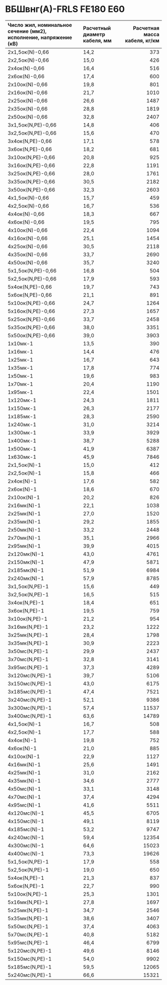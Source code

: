 # ВБШвнг(А)-FRLS FE180 E60

| Число жил, номинальное сечение (мм2), исполнение, напряжение (кВ)   | Расчетный диаметр кабеля, мм   |   Расчетная масса кабеля, кг/км |
|:--------------------------------------------------------------------|:-------------------------------|--------------------------------:|
| 2х1,5ок(N)-0,66                                                     | 14,2                           |                             373 |
| 2х2,5ок(N)-0,66                                                     | 15,0                           |                             426 |
| 2х4ок(N)-0,66                                                       | 16,4                           |                             516 |
| 2х6ок(N)-0,66                                                       | 17,4                           |                             600 |
| 2х10ок(N)-0,66                                                      | 19,8                           |                             801 |
| 2х16ок(N)-0,66                                                      | 21,7                           |                            1010 |
| 2х25ок(N)-0,66                                                      | 26,6                           |                            1487 |
| 2х35ок(N)-0,66                                                      | 28,8                           |                            1819 |
| 2х50ок(N)-0,66                                                      | 32,8                           |                            2407 |
| 3х1,5ок(N,PE)-0,66                                                  | 14,8                           |                             406 |
| 3х2,5ок(N,PE)-0,66                                                  | 15,6                           |                             470 |
| 3х4ок(N,PE)-0,66                                                    | 17,1                           |                             578 |
| 3х6ок(N,PE)-0,66                                                    | 18,2                           |                             681 |
| 3х10ок(N,PE)-0,66                                                   | 20,8                           |                             925 |
| 3х16ок(N,PE)-0,66                                                   | 22,8                           |                            1191 |
| 3х25ок(N,PE)-0,66                                                   | 28,0                           |                            1761 |
| 3х35ок(N,PE)-0,66                                                   | 30,5                           |                            2182 |
| 3х50ок(N,PE)-0,66                                                   | 32,3                           |                            2603 |
| 4х1,5ок(N)-0,66                                                     | 15,7                           |                             459 |
| 4х2,5ок(N)-0,66                                                     | 16,7                           |                             536 |
| 4х4ок(N)-0,66                                                       | 18,3                           |                             667 |
| 4х6ок(N)-0,66                                                       | 19,5                           |                             795 |
| 4х10ок(N)-0,66                                                      | 22,4                           |                            1094 |
| 4х16ок(N)-0,66                                                      | 25,1                           |                            1454 |
| 4х25ок(N)-0,66                                                      | 30,5                           |                            2118 |
| 4х35ок(N)-0,66                                                      | 33,7                           |                            2690 |
| 4х50ок(N)-0,66                                                      | 35,7                           |                            3240 |
| 5х1,5ок(N,PE)-0,66                                                  | 16,8                           |                             504 |
| 5х2,5ок(N,PE)-0,66                                                  | 17,9                           |                             593 |
| 5х4ок(N,PE)-0,66                                                    | 19,7                           |                             743 |
| 5х6ок(N,PE)-0,66                                                    | 21,1                           |                             891 |
| 5х10ок(N,PE)-0,66                                                   | 24,7                           |                            1264 |
| 5х16ок(N,PE)-0,66                                                   | 27,3                           |                            1657 |
| 5х25ок(N,PE)-0,66                                                   | 33,7                           |                            2458 |
| 5х35ок(N,PE)-0,66                                                   | 38,0                           |                            3351 |
| 5х50ок(N,PE)-0,66                                                   | 39,0                           |                            3903 |
| 1х10мк-1                                                            | 13,5                           |                             390 |
| 1х16мк-1                                                            | 14,4                           |                             476 |
| 1х25мк-1                                                            | 16,7                           |                             643 |
| 1х35мк-1                                                            | 17,8                           |                             774 |
| 1х50мк-1                                                            | 19,6                           |                             983 |
| 1х70мк-1                                                            | 20,4                           |                            1190 |
| 1х95мк-1                                                            | 22,4                           |                            1501 |
| 1х120мк-1                                                           | 24,3                           |                            1811 |
| 1х150мк-1                                                           | 26,3                           |                            2177 |
| 1х185мк-1                                                           | 28,3                           |                            2590 |
| 1х240мк-1                                                           | 31,0                           |                            3214 |
| 1х300мк-1                                                           | 33,9                           |                            3929 |
| 1х400мк-1                                                           | 38,7                           |                            5288 |
| 1х500мк-1                                                           | 41,9                           |                            6387 |
| 1х630мк-1                                                           | 45,9                           |                            7846 |
| 2х1,5ок(N)-1                                                        | 15,0                           |                             412 |
| 2х2,5ок(N)-1                                                        | 15,8                           |                             466 |
| 2х4ок(N)-1                                                          | 17,6                           |                             582 |
| 2х6ок(N)-1                                                          | 18,6                           |                             670 |
| 2х10ок(N)-1                                                         | 20,2                           |                             826 |
| 2х16мк(N)-1                                                         | 22,1                           |                            1038 |
| 2х25мк(N)-1                                                         | 27,0                           |                            1520 |
| 2х35мк(N)-1                                                         | 29,2                           |                            1855 |
| 2х50мк(N)-1                                                         | 33,2                           |                            2448 |
| 2х70мк(N)-1                                                         | 35,1                           |                            2966 |
| 2х95мк(N)-1                                                         | 39,9                           |                            4015 |
| 2х120мк(N)-1                                                        | 43,0                           |                            4761 |
| 2х150мк(N)-1                                                        | 47,9                           |                            5871 |
| 2х185мк(N)-1                                                        | 51,9                           |                            6984 |
| 2х240мк(N)-1                                                        | 57,9                           |                            8785 |
| 3х1,5ок(N,PE)-1                                                     | 15,6                           |                             449 |
| 3х2,5ок(N,PE)-1                                                     | 16,5                           |                             515 |
| 3х4ок(N,PE)-1                                                       | 18,4                           |                             651 |
| 3х6ок(N,PE)-1                                                       | 19,5                           |                             759 |
| 3х10ок(N,PE)-1                                                      | 21,2                           |                             954 |
| 3х16мк(N,PE)-1                                                      | 23,2                           |                            1222 |
| 3х25мк(N,PE)-1                                                      | 28,4                           |                            1798 |
| 3х35мк(N,PE)-1                                                      | 30,9                           |                            2223 |
| 3х50мс(N,PE)-1                                                      | 29,9                           |                            2437 |
| 3х70мс(N,PE)-1                                                      | 32,8                           |                            3141 |
| 3х95мс(N,PE)-1                                                      | 37,3                           |                            4289 |
| 3х120мс(N,PE)-1                                                     | 39,7                           |                            5106 |
| 3х150мс(N,PE)-1                                                     | 43,0                           |                            6175 |
| 3х185мс(N,PE)-1                                                     | 47,4                           |                            7521 |
| 3х240мс(N,PE)-1                                                     | 52,1                           |                            9386 |
| 3х300мс(N,PE)-1                                                     | 57,4                           |                           11537 |
| 3х400мс(N,PE)-1                                                     | 63,6                           |                           14789 |
| 4х1,5ок(N)-1                                                        | 16,7                           |                             508 |
| 4х2,5ок(N)-1                                                        | 17,7                           |                             588 |
| 4х4ок(N)-1                                                          | 19,8                           |                             752 |
| 4х6ок(N)-1                                                          | 21,0                           |                             885 |
| 4х10ок(N)-1                                                         | 22,9                           |                            1127 |
| 4х16мк(N)-1                                                         | 25,6                           |                            1491 |
| 4х25мк(N)-1                                                         | 31,0                           |                            2162 |
| 4х35мк(N)-1                                                         | 34,6                           |                            2777 |
| 4х50мс(N)-1                                                         | 33,1                           |                            3148 |
| 4х70мс(N)-1                                                         | 37,4                           |                            4294 |
| 4х95мс(N)-1                                                         | 41,6                           |                            5511 |
| 4х120мс(N)-1                                                        | 45,5                           |                            6705 |
| 4х150мс(N)-1                                                        | 49,1                           |                            8119 |
| 4х185мс(N)-1                                                        | 53,2                           |                            9747 |
| 4х240мс(N)-1                                                        | 59,4                           |                           12354 |
| 4х300мс(N)-1                                                        | 64,6                           |                           15023 |
| 4х400мс(N)-1                                                        | 73,3                           |                           19626 |
| 5х1,5ок(N,PE)-1                                                     | 17,9                           |                             558 |
| 5х2,5ок(N,PE)-1                                                     | 19,0                           |                             650 |
| 5х4ок(N,PE)-1                                                       | 21,3                           |                             837 |
| 5х6ок(N,PE)-1                                                       | 22,7                           |                             990 |
| 5х10ок(N,PE)-1                                                      | 25,3                           |                            1301 |
| 5х16мк(N,PE)-1                                                      | 27,8                           |                            1697 |
| 5х25мк(N,PE)-1                                                      | 34,7                           |                            2546 |
| 5х35мк(N,PE)-1                                                      | 38,6                           |                            3407 |
| 5х50мс(N,PE)-1                                                      | 37,4                           |                            4063 |
| 5х70мс(N,PE)-1                                                      | 40,8                           |                            5182 |
| 5х95мс(N,PE)-1                                                      | 46,4                           |                            6799 |
| 5х120мс(N,PE)-1                                                     | 49,6                           |                            8146 |
| 5х150мс(N,PE)-1                                                     | 54,0                           |                            9902 |
| 5х185мс(N,PE)-1                                                     | 59,5                           |                           12065 |
| 5х240мс(N,PE)-1                                                     | 66,6                           |                           15321 |